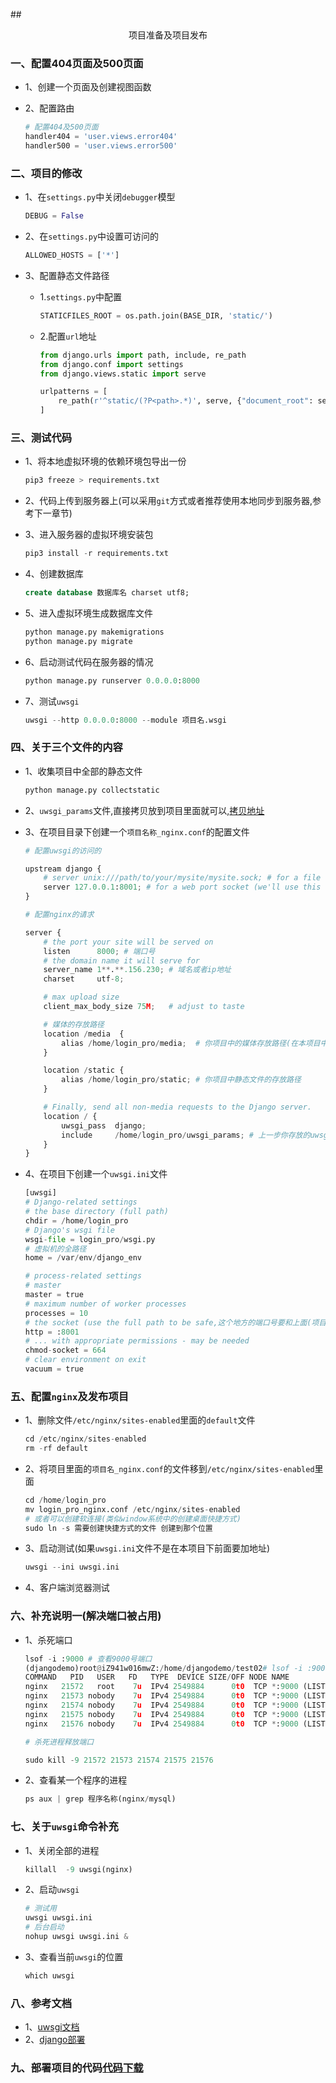 ##<center>项目准备及项目发布</center>

### 一、配置404页面及500页面

* 1、创建一个页面及创建视图函数
* 2、配置路由

  ```py
  # 配置404及500页面
  handler404 = 'user.views.error404'
  handler500 = 'user.views.error500'
  ```


### 二、项目的修改

* 1、在`settings.py`中关闭`debugger`模型

  ```py
  DEBUG = False
  ```

* 2、在`settings.py`中设置可访问的

  ```py
  ALLOWED_HOSTS = ['*']
  ```

* 3、配置静态文件路径

  * 1.`settings.py`中配置

    ```py
    STATICFILES_ROOT = os.path.join(BASE_DIR, 'static/')
    ```
  
  * 2.配置`url`地址

    ```py
    from django.urls import path, include, re_path
    from django.conf import settings
    from django.views.static import serve

    urlpatterns = [
        re_path(r'^static/(?P<path>.*)', serve, {"document_root": settings.STATICFILES_ROOT}),
    ]
    ```

### 三、测试代码

* 1、将本地虚拟环境的依赖环境包导出一份

  ```py
  pip3 freeze > requirements.txt
  ```

* 2、代码上传到服务器上(可以采用`git`方式或者推荐使用本地同步到服务器,参考下一章节)
* 3、进入服务器的虚拟环境安装包

  ```py
  pip3 install -r requirements.txt
  ```

* 4、创建数据库

  ```sql
  create database 数据库名 charset utf8;
  ```

* 5、进入虚拟环境生成数据库文件

  ```py
  python manage.py makemigrations
  python manage.py migrate
  ```

* 6、启动测试代码在服务器的情况

  ```py
  python manage.py runserver 0.0.0.0:8000
  ```

* 7、测试`uwsgi`

  ```py
  uwsgi --http 0.0.0.0:8000 --module 项目名.wsgi
  ```


### 四、关于三个文件的内容

* 1、收集项目中全部的静态文件

  ```py
  python manage.py collectstatic
  ```

* 2、`uwsgi_params`文件,直接拷贝放到项目里面就可以,[拷贝地址](https://github.com/nginx/nginx/blob/master/conf/uwsgi_params)

* 3、在项目目录下创建一个`项目名称_nginx.conf`的配置文件

  ```py
  # 配置uwsgi的访问的

  upstream django {
      # server unix:///path/to/your/mysite/mysite.sock; # for a file socket
      server 127.0.0.1:8001; # for a web port socket (we'll use this first)
  }

  # 配置nginx的请求

  server {
      # the port your site will be served on
      listen      8000; # 端口号
      # the domain name it will serve for
      server_name 1**.**.156.230; # 域名或者ip地址
      charset     utf-8;

      # max upload size
      client_max_body_size 75M;   # adjust to taste

      # 媒体的存放路径
      location /media  {
          alias /home/login_pro/media;  # 你项目中的媒体存放路径(在本项目中创建一个media,使用pwd查看当前的位置)
      }

      location /static {
          alias /home/login_pro/static; # 你项目中静态文件的存放路径
      }

      # Finally, send all non-media requests to the Django server.
      location / {
          uwsgi_pass  django;
          include     /home/login_pro/uwsgi_params; # 上一步你存放的uwsgi_params路径
      }
  }
  ```

* 4、在项目下创建一个`uwsgi.ini`文件

  ```py
  [uwsgi]
  # Django-related settings
  # the base directory (full path)
  chdir = /home/login_pro
  # Django's wsgi file
  wsgi-file = login_pro/wsgi.py
  # 虚拟机的全路径
  home = /var/env/django_env

  # process-related settings
  # master
  master = true
  # maximum number of worker processes
  processes = 10
  # the socket (use the full path to be safe,这个地方的端口号要和上面(项目名称_nginx.conf)监听的一样
  http = :8001  
  # ... with appropriate permissions - may be needed
  chmod-socket = 664
  # clear environment on exit
  vacuum = true
  ```

### 五、配置`nginx`及发布项目

* 1、删除文件`/etc/nginx/sites-enabled`里面的`default`文件

  ```py
  cd /etc/nginx/sites-enabled
  rm -rf default
  ```

* 2、将项目里面的`项目名_nginx.conf`的文件移到`/etc/nginx/sites-enabled`里面

  ```py
  cd /home/login_pro
  mv login_pro_nginx.conf /etc/nginx/sites-enabled
  # 或者可以创建软连接(类似window系统中的创建桌面快捷方式)
  sudo ln -s 需要创建快捷方式的文件 创建到那个位置
  ```
* 3、启动测试(如果`uwsgi.ini`文件不是在本项目下前面要加地址)

  ```py
  uwsgi --ini uwsgi.ini
  ```

* 4、客户端浏览器测试


### 六、补充说明一(解决端口被占用)

* 1、杀死端口

  ```py
  lsof -i :9000 # 查看9000号端口
  (djangodemo)root@iZ941w016mwZ:/home/djangodemo/test02# lsof -i :9000
  COMMAND   PID   USER   FD   TYPE  DEVICE SIZE/OFF NODE NAME
  nginx   21572   root    7u  IPv4 2549884      0t0  TCP *:9000 (LISTEN)
  nginx   21573 nobody    7u  IPv4 2549884      0t0  TCP *:9000 (LISTEN)
  nginx   21574 nobody    7u  IPv4 2549884      0t0  TCP *:9000 (LISTEN)
  nginx   21575 nobody    7u  IPv4 2549884      0t0  TCP *:9000 (LISTEN)
  nginx   21576 nobody    7u  IPv4 2549884      0t0  TCP *:9000 (LISTEN)

  # 杀死进程释放端口

  sudo kill -9 21572 21573 21574 21575 21576
  ```

* 2、查看某一个程序的进程

  ```py
  ps aux | grep 程序名称(nginx/mysql)
  ```

### 七、关于`uwsgi`命令补充

* 1、关闭全部的进程

  ```py
  killall  -9 uwsgi(nginx)
  ```

* 2、启动`uwsgi`

  ```py
  # 测试用
  uwsgi uwsgi.ini
  # 后台启动
  nohup uwsgi uwsgi.ini &
  ```
* 3、查看当前`uwsgi`的位置

  ```py
  which uwsgi
  ```


### 八、参考文档

* 1、[uwsgi文档](https://uwsgi-docs-zh.readthedocs.io/zh_CN/latest/)
* 2、[django部署](http://djangobook.py3k.cn/2.0/chapter12/)

### 九、部署项目的代码[代码下载](https://gitee.com/jingzhuqing_admin/login_pro)